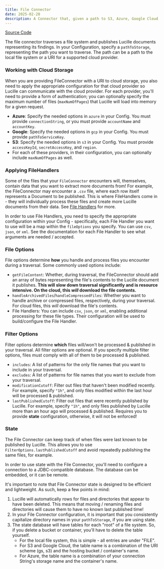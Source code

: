 ```yaml
---
title: File Connector
date: 2025-02-28
description: A Connector that, given a path to S3, Azure, Google Cloud, or the local file system, traverses the content at the given path and publishes Lucille documents representing its findings.
---
```


[Source Code](https://github.com/kmwtechnology/lucille/blob/main/lucille-core/src/main/java/com/kmwllc/lucille/connector/FileConnector.java)

The file connector traverses a file system and publishes Lucille documents representing its findings. In your Configuration, specify
a `pathToStorage`, representing the path you want to traverse. The path can be a path to the local file system or a URI for a supported
cloud provider.

### Working with Cloud Storage
When you are providing FileConnector with a URI to cloud storage, you also need to apply the appropriate configuration for that cloud provider
so Lucille can communicate with the cloud provider. For each provider, you'll need to provide a form of authentication; you can optionally
specify the maximum number of files (`maxNumOfPages`) that Lucille will load into memory for a given request.

* **Azure**: Specify the needed options in `azure` in your Config. You must provide `connectionString`, or you must provide `accountName` and `accountKey`.
* **Google**: Specify the needed options in `gcp` in your Config. You must provide `pathToServiceKey`.
* **S3**: Specify the needed options in `s3` in your Config. You must provide `accessKeyId`, `secretAccessKey`, and `region`.
* For each of these providers, in their configuration, you can optionally include `maxNumOfPages` as well.

### Applying FileHandlers
Some of the files that your `FileConnector` encounters will, themselves, contain data that you want to extract more documents from! For example, the FileConnector
may encounter a `.csv` file, where each row itself represents a Document to be published. This is where FileHandlers come in - they will individually process these files
and create more Lucille documents from their data. See [File Handlers](../file_handlers.md) for more. 

In order to use File Handlers, you need to specify the appropriate configuration within your Config - specifically, each File Handler
you want to use will be a map within the `fileOptions` you specify. You can use `csv`, `json`, or `xml`.
See the documentation for each File Handler to see what arguments are needed / accepted.

### File Options
File options determine **how** you handle and process files you encounter during a traversal. Some commonly used options include:
* `getFileContent`:  Whether, during traversal, the FileConnector should add an array of bytes representing the file's contents to the Lucille document it publishes.
                     **This will slow down traversal significantly and is resource intensive. On the cloud, this _will_ download the file contents.**
* `handleArchivedFiles`/`handleCompressedFiles`: Whether you want to handle archive or compressed files, respectively, during your traversal. For cloud files, this _will_ download the file's contents.
* File Handlers: You can include `csv`, `json`, or `xml`, enabling additional processing for these file types. Their configuration will be used to build/configure the File Handler.

### Filter Options
Filter options determine **which** files will/won't be processed & published in your traversal. All filter options are optional. 
If you specify multiple filter options, files must comply with all of them to be processed & published.
* `includes`: A list of patterns for the only file names that you want to include in your traversal.
* `excludes`: A list of patterns for file names that you want to exclude from your traversal.
* `modificationCutoff`: Filter out files that haven't been modified recently. For example, specify `"1h"`, and only
files modified within the last hour will be processed & published.
* `lastPublishedCutoff`: Filter out files that were recently published by Lucille. For example, specify `"1h"`, and only
files published by Lucille more than an hour ago will processed & published. Requires you to provide **state** configuration, otherwise,
it will not be enforced!

### State
The File Connector can keep track of when files were last known to be published by Lucille. This allows you to use `FilterOptions.lastPublishedCutoff` and
avoid repeatedly publishing the same files, for example.

In order to use state with the File Connector, you'll need to configure a connection to a JDBC-compatible database. The database
can be embedded, or it can be remote.

It's important to note that File Connector state is designed to be efficient and lightweight. As such, keep a few points in mind:
1. Lucille will automatically rows for files and directories that appear to have been deleted. This means that moving / renaming files and directories will cause them to have no known last published time!
2. In your File Connector configuration, it is important that you consistently capitalize directory names in your `pathToStorage`, if you are using state.
3. The state database will have tables for each "root" of a file system. So, if you delete a bucket or container, you'll have to delete the table yourself.
   * For the local file system, this is simple - all entries are under "FILE".
   * For S3 and Google Cloud, the table name is a combination of the URI scheme (gs, s3) and the hosting bucket / container's name.
   * For Azure, the table name is a combination of your connection String's storage name and the container's name.